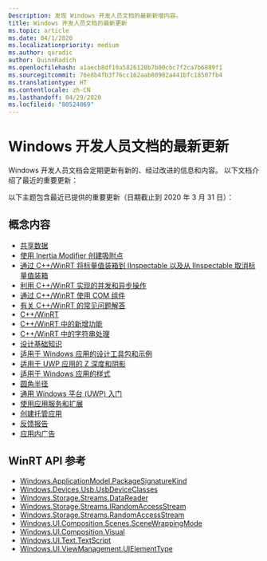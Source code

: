 ```yaml
---
Description: 发现 Windows 开发人员文档的最新新增内容。
title: Windows 开发人员文档的最新更新
ms.topic: article
ms.date: 04/1/2020
ms.localizationpriority: medium
ms.author: quradic
author: QuinnRadich
ms.openlocfilehash: a1aecb8df18a5826128b7b00cbc7f2ca7b6889f1
ms.sourcegitcommit: 76e8b4fb3f76cc162aab80982a441bfc18507fb4
ms.translationtype: HT
ms.contentlocale: zh-CN
ms.lasthandoff: 04/29/2020
ms.locfileid: "80524069"
---
```

# <a name="latest-updates-to-the-windows-developer-docs"></a>Windows 开发人员文档的最新更新

Windows 开发人员文档会定期更新有新的、经过改进的信息和内容。 以下文档介绍了最近的重要更新：

以下主题包含最近已提供的重要更新（日期截止到 2020 年 3 月 31 日）：

## <a name="conceptual-content"></a>概念内容

<ul>
<li><a href="https://docs.microsoft.com/windows/uwp/app-to-app/share-data">共享数据</a></li>
<li><a href="https://docs.microsoft.com/windows/uwp/composition/inertia-modifiers">使用 Inertia Modifier 创建吸附点</a></li>
<li><a href="https://docs.microsoft.com/windows/uwp/cpp-and-winrt-apis/boxing">通过 C++/WinRT 将标量值装箱到 IInspectable 以及从 IInspectable 取消标量值装箱</a></li>
<li><a href="https://docs.microsoft.com/windows/uwp/cpp-and-winrt-apis/concurrency">利用 C++/WinRT 实现的并发和异步操作</a></li>
<li><a href="https://docs.microsoft.com/windows/uwp/cpp-and-winrt-apis/consume-com">通过 C++/WinRT 使用 COM 组件</a></li>
<li><a href="https://docs.microsoft.com/windows/uwp/cpp-and-winrt-apis/faq">有关 C++/WinRT 的常见问题解答</a></li>
<li><a href="https://docs.microsoft.com/windows/uwp/cpp-and-winrt-apis/index">C++/WinRT</a></li>
<li><a href="https://docs.microsoft.com/windows/uwp/cpp-and-winrt-apis/news">C++/WinRT 中的新增功能</a></li>
<li><a href="https://docs.microsoft.com/windows/uwp/cpp-and-winrt-apis/strings">C++/WinRT 中的字符串处理</a></li>
<li><a href="https://docs.microsoft.com/windows/uwp/design/basics/index">设计基础知识</a></li>
<li><a href="https://docs.microsoft.com/windows/uwp/design/downloads/index">适用于 Windows 应用的设计工具包和示例</a></li>
<li><a href="https://docs.microsoft.com/windows/uwp/design/layout/depth-shadow">适用于 UWP 应用的 Z 深度和阴影</a></li>
<li><a href="https://docs.microsoft.com/windows/uwp/design/style/index">适用于 Windows 应用的样式</a></li>
<li><a href="https://docs.microsoft.com/windows/uwp/design/style/rounded-corner">圆角半径</a></li>
<li><a href="https://docs.microsoft.com/windows/uwp/get-started/index">通用 Windows 平台 (UWP) 入门</a></li>
<li><a href="https://docs.microsoft.com/windows/uwp/launch-resume/app-services">使用应用服务和扩展</a></li>
<li><a href="https://docs.microsoft.com/windows/uwp/launch-resume/hosted-apps">创建托管应用</a></li>
<li><a href="https://docs.microsoft.com/windows/uwp/publish/feedback-report">反馈报告</a></li>
<li><a href="https://docs.microsoft.com/windows/uwp/publish/in-app-ads">应用内广告</a></li>
</ul>

## <a name="winrt-api-reference"></a>WinRT API 参考

<ul>
<li><a href="https://docs.microsoft.com/uwp/api/windows.applicationmodel.packagesignaturekind">Windows.ApplicationModel.PackageSignatureKind</a></li>
<li><a href="https://docs.microsoft.com/uwp/api/windows.devices.usb.usbdeviceclasses">Windows.Devices.Usb.UsbDeviceClasses</a></li>
<li><a href="https://docs.microsoft.com/uwp/api/windows.storage.streams.datareader">Windows.Storage.Streams.DataReader</a></li>
<li><a href="https://docs.microsoft.com/uwp/api/windows.storage.streams.irandomaccessstream">Windows.Storage.Streams.IRandomAccessStream</a></li>
<li><a href="https://docs.microsoft.com/uwp/api/windows.storage.streams.randomaccessstream">Windows.Storage.Streams.RandomAccessStream</a></li>
<li><a href="https://docs.microsoft.com/uwp/api/windows.ui.composition.scenes.scenewrappingmode">Windows.UI.Composition.Scenes.SceneWrappingMode</a></li>
<li><a href="https://docs.microsoft.com/uwp/api/windows.ui.composition.visual">Windows.UI.Composition.Visual</a></li>
<li><a href="https://docs.microsoft.com/uwp/api/windows.ui.text.textscript">Windows.UI.Text.TextScript</a></li>
<li><a href="https://docs.microsoft.com/uwp/api/windows.ui.viewmanagement.uielementtype">Windows.UI.ViewManagement.UIElementType</a></li>
</ul>
